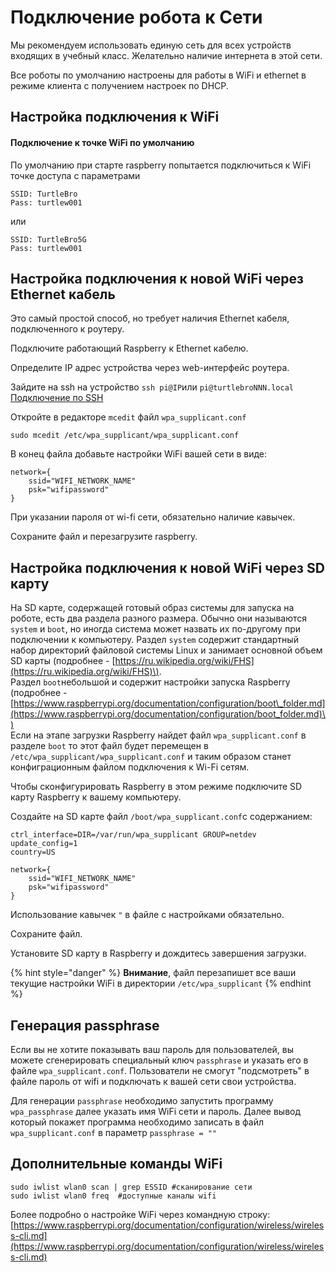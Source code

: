 # Подключение робота к Сети

Мы рекомендуем использовать единую сеть для всех устройств входящих в учебный класс. Желательно наличие интернета в этой сети.

Все роботы по умолчанию настроены для работы в WiFi и ethernet в режиме клиента с получением настроек по DHCP.

## Настройка подключения к WiFi

#### Подключение к точке WiFi по умолчанию

По умолчанию при старте raspberry попытается подключиться к WiFi точке доступа с параметрами

```text
SSID: TurtleBro
Pass: turtlew001
```

или

```text
SSID: TurtleBro5G
Pass: turtlew001
```

## **Настройка подключения к новой** WiFi **через Ethernet кабель**

Это самый простой способ, но требует наличия Ethernet кабеля, подключенного к роутеру.

Подключите работающий Raspberry к Ethernet кабелю.

Определите IP адрес устройства через web-интерфейс роутера.

Зайдите на ssh на устройство `ssh pi@IP`или `pi@turtlebroNNN.local`[ Подключение по SSH](ssh.md)

Откройте в редакторе `mcedit` файл `wpa_supplicant.conf`

```text
sudo mcedit /etc/wpa_supplicant/wpa_supplicant.conf
```

В конец файла добавьте настройки WiFi вашей сети в виде:

```text
network={
    ssid="WIFI_NETWORK_NAME"
    psk="wifipassword"
}
```

При указании пароля от wi-fi сети, обязательно наличие кавычек.

Сохраните файл и перезагрузите raspberry.

## **Настройка подключения к новой WiFi через SD карту**

На SD карте, содержащей готовый образ системы для запуска на роботе, есть два раздела разного размера. Обычно они называются `system` и `boot`, но иногда система может назвать их по-другому при подключении к компьютеру. Раздел `system` содержит стандартный набор директорий файловой системы Linux и занимает основной объем SD карты \(подробнее - [https://ru.wikipedia.org/wiki/FHS](https://ru.wikipedia.org/wiki/FHS)\).   
Раздел `boot`небольшой и содержит настройки запуска Raspberry \(подробнее - [https://www.raspberrypi.org/documentation/configuration/boot\_folder.md](https://www.raspberrypi.org/documentation/configuration/boot_folder.md)\)   
Если на этапе загрузки Raspberry найдет файл `wpa_supplicant.conf` в разделе `boot` то этот файл будет перемещен в `/etc/wpa_supplicant/wpa_supplicant.conf` и таким образом станет конфиграционным файлом подключения к Wi-Fi сетям.

Чтобы сконфигурировать Raspberry в этом режиме подключите SD карту Raspberry к вашему компьютеру.

Создайте на SD карте файл `/boot/wpa_supplicant.conf`с содержанием:

```text
ctrl_interface=DIR=/var/run/wpa_supplicant GROUP=netdev
update_config=1
country=US

network={
    ssid="WIFI_NETWORK_NAME"
    psk="wifipassword"
}
```

Использование кавычек `"` в файле с настройками обязательно.

Сохраните файл.

Установите SD карту в Raspberry и дождитесь завершения загрузки. 

{% hint style="danger" %}
**Внимание**, файл перезапишет все ваши текущие настройки WiFi в директории `/etc/wpa_supplicant`
{% endhint %}

## Генерация passphrase

Если вы не хотите показывать ваш пароль для пользователей, вы можете сгенерировать специальный ключ `passphrase` и указать его в файле `wpa_supplicant.conf`. Пользователи не смогут "подсмотреть" в файле пароль от wifi и подключать к вашей сети свои устройства.

Для генерации `passphrase` необходимо запустить программу `wpa_passphrase` далее указать имя WiFi сети и пароль. Далее вывод который покажет программа необходимо записать в файл `wpa_supplicant.conf` в параметр `passphrase = ""`

## Дополнительные команды WiFi

```text
sudo iwlist wlan0 scan | grep ESSID #сканирование сети
sudo iwlist wlan0 freq  #доступные каналы wifi
```

Более подробно о настройке WiFi через командную строку: [https://www.raspberrypi.org/documentation/configuration/wireless/wireless-cli.md](https://www.raspberrypi.org/documentation/configuration/wireless/wireless-cli.md)

